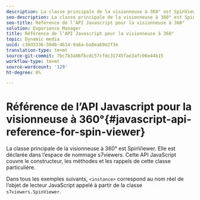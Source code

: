 ```yaml
---
description: La classe principale de la visionneuse à 360° est SpinViewer. Elle est déclarée dans l’espace de nommage s7viewers. Cette API JavaScript couvre le constructeur, les méthodes et les rappels de cette classe particulière.
seo-description: La classe principale de la visionneuse à 360° est SpinViewer. Elle est déclarée dans l’espace de nommage s7viewers. Cette API JavaScript couvre le constructeur, les méthodes et les rappels de cette classe particulière.
seo-title: Référence de l’API Javascript pour la visionneuse à 360°
solution: Experience Manager
title: Référence de l’API Javascript pour la visionneuse à 360°
topic: Dynamic media
uuid: c38d3336-504b-4b14-9a6a-ba8eab9e2f3e
translation-type: tm+mt
source-git-commit: 7bc7b3a86fbcdc57cfdc31745fae3afc06e44b15
workflow-type: tm+mt
source-wordcount: '129'
ht-degree: 0%

---
```



# Référence de l’API Javascript pour la visionneuse à 360°{#javascript-api-reference-for-spin-viewer}

La classe principale de la visionneuse à 360° est SpinViewer. Elle est déclarée dans l’espace de nommage s7viewers. Cette API JavaScript couvre le constructeur, les méthodes et les rappels de cette classe particulière.

Dans tous les exemples suivants, `<instance>` correspond au nom réel de l’objet de lecteur JavaScript appelé à partir de la classe `s7viewers.SpinViewer`.
